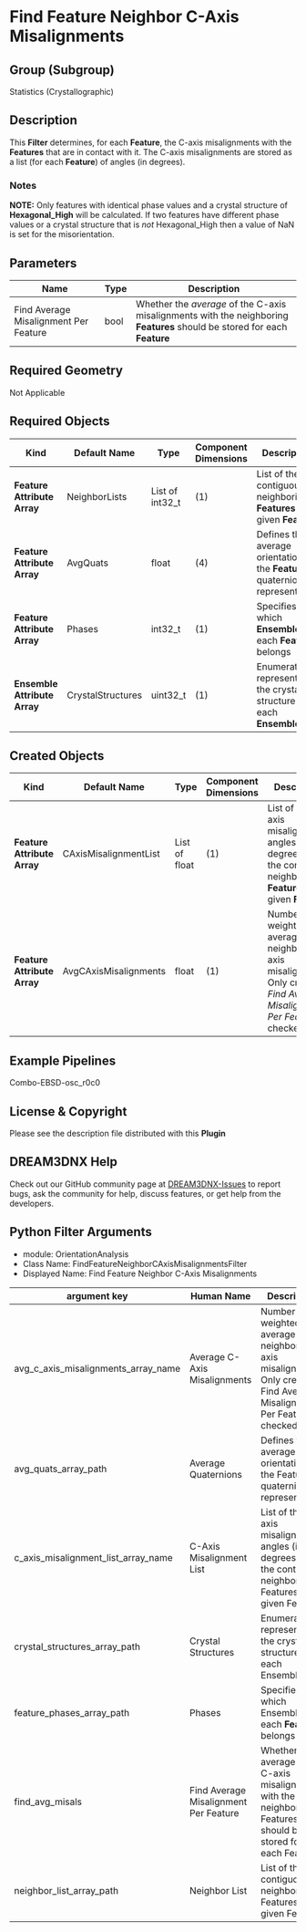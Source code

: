 # Find Feature Neighbor C-Axis Misalignments 


## Group (Subgroup) 

Statistics (Crystallographic)

## Description

This **Filter** determines, for each **Feature**, the C-axis misalignments with the **Features** that are in contact with it.  The C-axis misalignments are stored as a list (for each **Feature**) of angles (in degrees).

### Notes 

__NOTE:__ Only features with identical phase values and a crystal structure of **Hexagonal_High** will be calculated. If two features have different phase values or a crystal structure that is *not* Hexagonal_High then a value of NaN is set for the misorientation.

## Parameters

| Name | Type | Description |
|------|------| ----------- |
|Find Average Misalignment Per Feature | bool | Whether the *average* of the C-axis misalignments with the neighboring **Features** should be stored for each **Feature** |

## Required Geometry

Not Applicable

## Required Objects

| Kind | Default Name | Type | Component Dimensions | Description |
|------|--------------|------|----------------------|-------------|
| **Feature Attribute Array** | NeighborLists | List of int32_t | (1) | List of the contiguous neighboring **Features** for a given **Feature** |
| **Feature Attribute Array** | AvgQuats | float | (4) | Defines the average orientation of the **Feature** in quaternion representation |
| **Feature Attribute Array** | Phases | int32_t | (1) | Specifies to which **Ensemble** each **Feature** belongs |
| **Ensemble Attribute Array** | CrystalStructures | uint32_t | (1) | Enumeration representing the crystal structure for each **Ensemble** |

## Created Objects 

| Kind | Default Name | Type | Component Dimensions | Description |
|------|--------------|------|----------------------|-------------|
| **Feature Attribute Array** | CAxisMisalignmentList | List of float | (1) | List of the C-axis misalignment angles (in degrees) with the contiguous neighboring **Features** for a given **Feature** |
| **Feature Attribute Array** | AvgCAxisMisalignments | float | (1) | Number weighted average of neighbor C-axis misalignments. Only created if _Find Average Misalignment Per Feature_ is checked |


## Example Pipelines 

Combo-EBSD-osc_r0c0

## License & Copyright 

Please see the description file distributed with this **Plugin**

## DREAM3DNX Help

Check out our GitHub community page at [DREAM3DNX-Issues](https://github.com/BlueQuartzSoftware/DREAM3DNX-Issues) to report bugs, ask the community for help, discuss features, or get help from the developers.

## Python Filter Arguments

+ module: OrientationAnalysis
+ Class Name: FindFeatureNeighborCAxisMisalignmentsFilter
+ Displayed Name: Find Feature Neighbor C-Axis Misalignments

| argument key | Human Name | Description | Parameter Type |
|--------------|------------|-------------|----------------|
| avg_c_axis_misalignments_array_name | Average C-Axis Misalignments | Number weighted average of neighbor C-axis misalignments. Only created if Find Average Misalignment Per Feature is checked | complex.DataObjectNameParameter |
| avg_quats_array_path | Average Quaternions | Defines the average orientation of the Feature in quaternion representation | complex.ArraySelectionParameter |
| c_axis_misalignment_list_array_name | C-Axis Misalignment List | List of the C-axis misalignment angles (in degrees) with the contiguous neighboring Features for a given Feature | complex.DataObjectNameParameter |
| crystal_structures_array_path | Crystal Structures | Enumeration representing the crystal structure for each Ensemble | complex.ArraySelectionParameter |
| feature_phases_array_path | Phases | Specifies to which Ensemble each **Feature** belongs | complex.ArraySelectionParameter |
| find_avg_misals | Find Average Misalignment Per Feature | Whether the average of the C-axis misalignments with the neighboring Features should be stored for each Feature | complex.BoolParameter |
| neighbor_list_array_path | Neighbor List | List of the contiguous neighboring Features for a given Feature | complex.NeighborListSelectionParameter |

